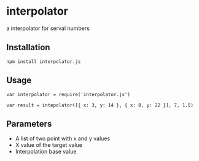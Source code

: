 # interpolator
a interpolator for serval numbers

## Installation

```
npm install interpolator.js
```

## Usage

```
var interpolator = require('interpolator.js')

var result = intepolator([{ x: 3, y: 14 }, { x: 8, y: 22 }], 7, 1.5)

```

## Parameters

- A list of two point with x and y values
- X value of the target value
- Interpolation base value



